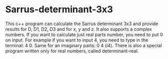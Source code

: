 # Sarrus-determinant-3x3
This c++ program can calculate the Sarrus determinant 3x3 and provide results for D, D1, D2, D3 and for x, y and z. It also supports a complex numbers. 
If you want to calculate just real parts number, you need to put 0 on input. For example if you want to input 4, you need to type in the terminal: 4 0. Same for an imaginary parts: 0 4 (i4).
There is also a special program written only for real numbers, called determinant-real.
